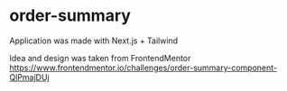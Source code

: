 # order-summary

Application was made with Next.js + Tailwind

Idea and design was taken from FrontendMentor
https://www.frontendmentor.io/challenges/order-summary-component-QlPmajDUj
